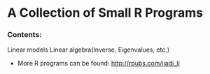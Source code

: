 # A Collection of Small R Programs

### Contents:
Linear models
Linear algebra(Inverse, Eigenvalues, etc.)


* More R programs can be found: http://rpubs.com/jiadi_li
